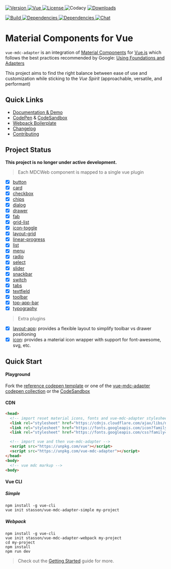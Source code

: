 <div class="readme-header">
  <p>
    <a href="https://www.codacy.com/app/stasson/vue-mdc-adapter?utm_source=github.com&amp;utm_medium=referral&amp;utm_content=stasson/vue-mdc-adapter&amp;utm_campaign=Badge_Grade">
    <a href="https://www.npmjs.com/package/vue-mdc-adapter">
      <img src="https://badge.fury.io/js/vue-mdc-adapter.svg" alt="Version">
    </a>
    <a href="https://www.npmjs.com/package/vue">
      <img src="https://img.shields.io/badge/vue-%5E2.5.3-green.svg" alt="Vue">
    </a>
    <a href="https://www.npmjs.com/package/vue-mdc-adapter">
      <img src="https://img.shields.io/npm/l/vue-mdc-adapter.svg" alt="License">
    </a>
      <img src="https://api.codacy.com/project/badge/Grade/d854cc6c83ac4985bdd2d2cdb272be5d" alt="Codacy"/>
    </a>
    <a href="https://www.npmjs.com/package/vue-mdc-adapter">
      <img src="https://img.shields.io/npm/dt/vue-mdc-adapter.svg" alt="Downloads">
    </a>    
  </p>
  
  <p>
    <a href="https://travis-ci.org/stasson/vue-mdc-adapter">
      <img src="https://travis-ci.org/stasson/vue-mdc-adapter.svg?branch=master" alt="Build">
    </a>
    <a href="https://greenkeeper.io/" >
      <img src="https://badges.greenkeeper.io/stasson/vue-mdc-adapter.svg" alt="Dependencies"/>
    </a>
    <a href="https://david-dm.org/stasson/vue-mdc-adapter" >
      <img src="https://img.shields.io/david/stasson/vue-mdc-adapter.svg" alt="Dependencies"/>
    </a>
    <a href="https://gitter.im/vue-mdc-adapter/Lobby?utm_source=badge&utm_medium=badge&utm_campaign=pr-badge&utm_content=badge">
      <img src="https://badges.gitter.im/vue-mdc-adapter/Lobby.svg" alt="Chat"/>
    </a>
  </p>

</div>

# Material Components for Vue

`vue-mdc-adapter` is an integration of
[Material Components](https://material.io/components/web/)
for [Vue.js](https://vuejs.org) which follows the best practices
recommended by Google:
[Using Foundations and Adapters](https://github.com/material-components/material-components-web/blob/master/docs/integrating-into-frameworks.md#the-advanced-approach-using-foundations-and-adapters)

This project aims to find the right balance between ease of use and
customization while sticking to the _Vue Spirit_ (approachable, versatile, and performant)

## Quick Links

* [Documentation & Demo](https://stasson.github.io/vue-mdc-adapter)
* [CodePen](https://codepen.io/collection/XBpwxq/) & [CodeSandbox](https://codesandbox.io/s/r5o35xnn3q?module=%2Fsrc%2Fcomponents%2FHello.vue)
* [Webpack Boilerplate](https://github.com/stasson/vue-mdc-adapter-template)
* [Changelog](https://github.com/stasson/vue-mdc-adapter/blob/master/CHANGELOG.md)
* [Contributing](https://github.com/stasson/vue-mdc-adapter/blob/master/CONTRIBUTING.md)

## Project Status

**This project is no longer under active development.**

> Each MDCWeb component is mapped to a single vue plugin

* [x] [button](https://stasson.github.io/vue-mdc-adapter/#/component/button)
* [x] [card](https://stasson.github.io/vue-mdc-adapter/#/component/card)
* [x] [checkbox](https://stasson.github.io/vue-mdc-adapter/#/component/checkbox)
* [x] [chips](https://stasson.github.io/vue-mdc-adapter/#/component/chips)
* [x] [dialog](https://stasson.github.io/vue-mdc-adapter/#/component/dialog)
* [x] [drawer](https://stasson.github.io/vue-mdc-adapter/#/component/drawer)
* [x] [fab](https://stasson.github.io/vue-mdc-adapter/#/component/fab)
* [x] [grid-list](https://stasson.github.io/vue-mdc-adapter/#/component/grid-list)
* [x] [icon-toggle](https://stasson.github.io/vue-mdc-adapter/#/component/icon-toggle)
* [x] [layout-grid](https://stasson.github.io/vue-mdc-adapter/#/component/layout-grid)
* [x] [linear-progress](https://stasson.github.io/vue-mdc-adapter/#/component/linear-progress)
* [x] [list](https://stasson.github.io/vue-mdc-adapter/#/component/list)
* [x] [menu](https://stasson.github.io/vue-mdc-adapter/#/component/menu)
* [x] [radio](https://stasson.github.io/vue-mdc-adapter/#/component/radio)
* [x] [select](https://stasson.github.io/vue-mdc-adapter/#/component/select)
* [x] [slider](https://stasson.github.io/vue-mdc-adapter/#/component/slider)
* [x] [snackbar](https://stasson.github.io/vue-mdc-adapter/#/component/snackbar)
* [x] [switch](https://stasson.github.io/vue-mdc-adapter/#/component/switch)
* [x] [tabs](https://stasson.github.io/vue-mdc-adapter/#/component/tabs)
* [x] [textfield](https://stasson.github.io/vue-mdc-adapter/#/component/textfield)
* [x] [toolbar](https://stasson.github.io/vue-mdc-adapter/#/component/toolbar)
* [x] [top-app-bar](https://stasson.github.io/vue-mdc-adapter/#/component/top-app-bar)
* [x] [typography](https://stasson.github.io/vue-mdc-adapter/#/component/typography)

> Extra plugins

* [x] [layout-app](https://stasson.github.io/vue-mdc-adapter/#/component/layout-app): provides a flexible layout to simplify toolbar vs drawer positioning
* [x] [icon](https://stasson.github.io/vue-mdc-adapter/#/component/icon): provides a material icon wrapper with support for font-awesome, svg, etc.

## Quick Start

#### Playground

Fork the [reference codepen template](https://codepen.io/stasson/pen/XzmMKp)
or one of the [vue-mdc-adapter codepen collection](https://codepen.io/collection/XBpwxq/)
or the [CodeSandbox](https://codesandbox.io/s/r5o35xnn3q?module=%2Fsrc%2Fcomponents%2FHello.vue)

#### CDN

```html
<head>
  <!-- import reset material icons, fonts and vue-mdc-adapter stylesheets -->
  <link rel="stylesheet" href="https://cdnjs.cloudflare.com/ajax/libs/normalize/7.0.0/normalize.min.css">
  <link rel="stylesheet" href="https://fonts.googleapis.com/icon?family=Material+Icons">
  <link rel="stylesheet" href="https://fonts.googleapis.com/css?family=Roboto:300,400,500" type="text/css">

  <!-- import vue and then vue-mdc-adapter -->
  <script src="https://unpkg.com/vue"></script>
  <script src="https://unpkg.com/vue-mdc-adapter"></script>
</head>
<body>
  <!-- vue mdc markup -->
<body>
```

#### Vue CLI

##### Simple

```console
npm install -g vue-cli
vue init stasson/vue-mdc-adapter-simple my-project
```

##### Webpack

```console
npm install -g vue-cli
vue init stasson/vue-mdc-adapter-webpack my-project
cd my-project
npm install
npm run dev
```

> Check out the [Getting Started](https://stasson.github.io/vue-mdc-adapter/#/docs/getting-started) guide for more.
